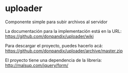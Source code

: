 # uploader
Componente simple para subir archivos al servidor

La documentación para la implementación está en la URL: 
https://github.com/donpandix/uploader/wiki 

Para descargar el proyecto, puedes hacerlo acá: 
https://github.com/donpandix/uploader/archive/master.zip

El proyecto tiene una dependencia de la librería:
http://malsup.com/jquery/form/
